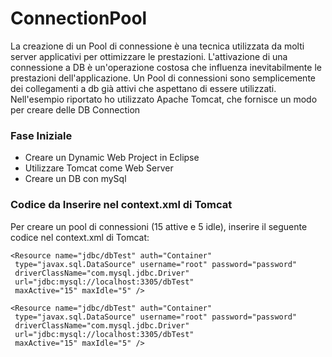 # ConnectionPool
La creazione di un Pool di connessione è una tecnica utilizzata da molti server applicativi per ottimizzare le prestazioni. 
L'attivazione di una connessione a DB è un'operazione costosa che influenza inevitabilmente le prestazioni dell'applicazione. 
Un Pool di connessioni sono semplicemente dei collegamenti a db già attivi 
che aspettano di essere utilizzati.
Nell'esempio riportato ho utilizzato Apache Tomcat, che fornisce un modo per creare delle DB Connection

### Fase Iniziale
* Creare un Dynamic Web Project in Eclipse
* Utilizzare Tomcat come Web Server
* Creare un DB con mySql

### Codice da Inserire nel context.xml di Tomcat
Per creare un pool di connessioni (15 attive e 5 idle), inserire il
seguente codice nel context.xml di Tomcat:

```
<Resource name="jdbc/dbTest" auth="Container"
 type="javax.sql.DataSource" username="root" password="password"
 driverClassName="com.mysql.jdbc.Driver"
 url="jdbc:mysql://localhost:3305/dbTest"
 maxActive="15" maxIdle="5" />
		
<Resource name="jdbc/dbTest" auth="Container"
 type="javax.sql.DataSource" username="root" password="password"
 driverClassName="com.mysql.jdbc.Driver"
 url="jdbc:mysql://localhost:3305/dbTest"
 maxActive="15" maxIdle="5" />
```


